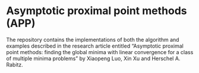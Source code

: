 # Asymptotic proximal point methods (APP)
The repository contains the implementations of both the algorithm and examples described in the research article entitled “Asymptotic proximal point methods: finding the global minima with linear convergence for a class of multiple minima problems” by Xiaopeng Luo, Xin Xu and Herschel A. Rabitz. 
